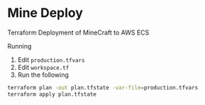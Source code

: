# Mine Deploy

Terraform Deployment of MineCraft to AWS ECS

Running

1. Edit `production.tfvars`
2. Edit `workspace.tf`
3. Run the following

```bash
terraform plan -out plan.tfstate -var-file=production.tfvars
terraform apply plan.tfstate
```
